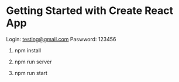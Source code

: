 # Getting Started with Create React App

Login: testing@gmail.com
Paswword: 123456

1) npm install

2) npm run server

3) npm run start
